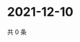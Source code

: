 # 2021-12-10

共 0 条

<!-- BEGIN WEIBO -->
<!-- 最后更新时间 Fri Dec 10 2021 16:17:36 GMT+0800 (China Standard Time) -->

<!-- END WEIBO -->
